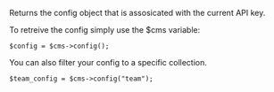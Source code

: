 Returns the config object that is assosicated with the current API key.

To retreive the config simply use the $cms variable:

    $config = $cms->config();

You can also filter your config to a specific collection. 

    $team_config = $cms->config("team");